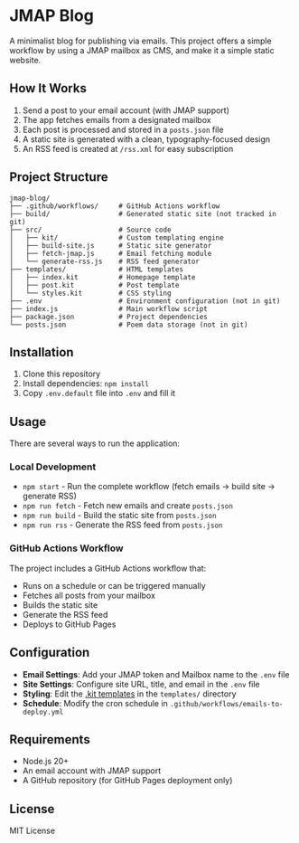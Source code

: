 # JMAP Blog

A minimalist blog for publishing via emails. 
This project offers a simple workflow by using a JMAP mailbox as CMS, and make it a simple static website.

## How It Works

1. Send a post to your email account (with JMAP support)
2. The app fetches emails from a designated mailbox
3. Each post is processed and stored in a `posts.json` file
4. A static site is generated with a clean, typography-focused design
5. An RSS feed is created at `/rss.xml` for easy subscription

## Project Structure

```
jmap-blog/
├── .github/workflows/     # GitHub Actions workflow
├── build/                 # Generated static site (not tracked in git)
├── src/                   # Source code
│   ├── kit/               # Custom templating engine
│   ├── build-site.js      # Static site generator
│   ├── fetch-jmap.js      # Email fetching module
│   └── generate-rss.js    # RSS feed generator
├── templates/             # HTML templates
│   ├── index.kit          # Homepage template
│   ├── post.kit           # Post template
│   └── styles.kit         # CSS styling
├── .env                   # Environment configuration (not in git)
├── index.js               # Main workflow script
├── package.json           # Project dependencies
└── posts.json             # Poem data storage (not in git)
```

## Installation

1. Clone this repository
2. Install dependencies: `npm install`
3. Copy `.env.default` file into `.env` and fill it

## Usage

There are several ways to run the application:

### Local Development

- `npm start` - Run the complete workflow (fetch emails → build site → generate RSS)
- `npm run fetch` - Fetch new emails and create `posts.json`
- `npm run build` - Build the static site from `posts.json`
- `npm run rss` - Generate the RSS feed from `posts.json`

### GitHub Actions Workflow

The project includes a GitHub Actions workflow that:

- Runs on a schedule or can be triggered manually
- Fetches all posts from your mailbox
- Builds the static site
- Generate the RSS feed
- Deploys to GitHub Pages

## Configuration

- **Email Settings**: Add your JMAP token and Mailbox name to the `.env` file
- **Site Settings**: Configure site URL, title, and email in the `.env` file
- **Styling**: Edit the [.kit templates](https://codekitapp.com/help/kit/) in the `templates/` directory 
- **Schedule**: Modify the cron schedule in `.github/workflows/emails-to-deploy.yml`

## Requirements

- Node.js 20+
- An email account with JMAP support
- A GitHub repository (for GitHub Pages deployment only)

## License

MIT License
